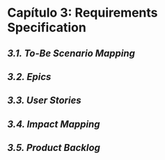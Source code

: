 # Capítulo 3: Requirements Specification #

## _3.1. To-Be Scenario Mapping_ ##

## _3.2. Epics_ ##

## _3.3. User Stories_ ##

## _3.4. Impact Mapping_ ##

## _3.5. Product Backlog_ ##
